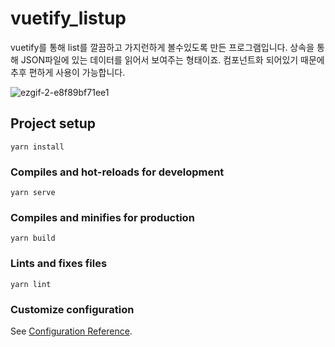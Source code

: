 # vuetify_listup

vuetify를 통해 list를 깔끔하고 가지런하게 볼수있도록 만든 프로그램입니다. 상속을 통해 JSON파일에 있는 데이터를 읽어서 보여주는 형태이죠. 컴포넌트화 되어있기 때문에 추후 편하게 사용이 가능합니다.

![ezgif-2-e8f89bf71ee1](https://user-images.githubusercontent.com/52379503/134331838-1a2f0c3c-ff03-41be-9530-154a5237f8bb.gif)


## Project setup
```
yarn install
```

### Compiles and hot-reloads for development
```
yarn serve
```

### Compiles and minifies for production
```
yarn build
```

### Lints and fixes files
```
yarn lint
```

### Customize configuration
See [Configuration Reference](https://cli.vuejs.org/config/).
